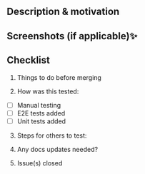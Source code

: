 <!--- Note to EXTERNAL Contributors -->
<!-- Thanks for opening a PR!
If it is a significant code change, please **make sure there is an open issue** for this.
We work best with you when we have accepted the idea first before you code. -->

<!--- For ALL Contributors 👇 -->

## Description & motivation

<!-- Describe what has changed in this PR and the motivation behind it -->

## Screenshots (if applicable)✨

<!-- Add screenshots or videos -->

## Checklist

1. Things to do before merging <!-- Add todos if not ready to merge -->

2. How was this tested:

- [ ] Manual testing
- [ ] E2E tests added
- [ ] Unit tests added
<!--- Please describe how you tested your changes and tests that were added -->

3. Steps for others to test:
<!--- Please describe how we can test them -->

4. Any docs updates needed?
<!--- update README if applicable or point out where to update docs.temporal.io -->

5. Issue(s) closed <!-- add issue number here -->
